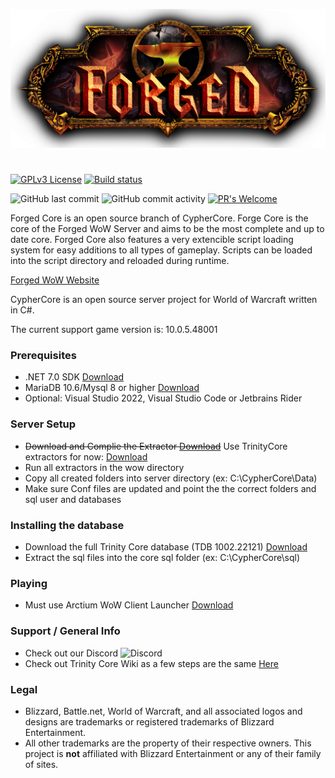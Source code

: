 ![](Forged_Logo.png)
<h1 align="center"> </h1>

[![GPLv3 License](https://img.shields.io/badge/License-GPL%20v3-yellow.svg)](https://opensource.org/licenses/)
[![Build status](https://ci.appveyor.com/api/projects/status/2wgy97jxy0wfl7ly?svg=true)](https://ci.appveyor.com/project/JBurlison/forgedcore)

![GitHub last commit](https://img.shields.io/github/last-commit/ForgedWoW/ForgedCore)
![GitHub commit activity](https://img.shields.io/github/commit-activity/w/ForgedWoW/ForgedCore)
[![PR's Welcome](https://img.shields.io/badge/PRs-welcome-brightgreen.svg?style=flat)](git-client://clone?repo=https%3A%2F%2Fgithub.com%2FForgedWoW%2FForgedCore) 

Forged Core is an open source branch of CypherCore.
Forge Core is the core of the Forged WoW Server and aims to be the most complete and up to date core.
Forged Core also features a very extencible script loading system for easy additions to all types of gameplay. Scripts can be loaded into the script directory and reloaded during runtime.

[Forged WoW Website](http://forgedwow.gg/)

CypherCore is an open source server project for World of Warcraft written in C#.

The current support game version is: 10.0.5.48001

### Prerequisites
* .NET 7.0 SDK [Download](https://dotnet.microsoft.com/en-us/download/dotnet/7.0)
* MariaDB 10.6/Mysql 8 or higher [Download](https://mariadb.org/download/)
* Optional: Visual Studio 2022, Visual Studio Code or Jetbrains Rider

### Server Setup
* ~~Download and Complie the Extractor [Download](https://github.com/CypherCore/Tools)~~ Use TrinityCore extractors for now: [Download](https://ci.appveyor.com/project/DDuarte/trinitycore/branch/master/artifacts)
* Run all extractors in the wow directory
* Copy all created folders into server directory (ex: C:\CypherCore\Data)
* Make sure Conf files are updated and point the the correct folders and sql user and databases

### Installing the database
* Download the full Trinity Core database (TDB 1002.22121) [Download](https://github.com/TrinityCore/TrinityCore/releases)
* Extract the sql files into the core sql folder (ex: C:\CypherCore\sql)

### Playing
* Must use Arctium WoW Client Launcher [Download](https://arctium.io/wow)

### Support / General Info
* Check out our Discord ![Discord](https://img.shields.io/discord/920073768162963477)
* Check out Trinity Core Wiki as a few steps are the same [Here](https://trinitycore.atlassian.net/wiki/spaces/tc/pages/2130077/Installation+Guide)

### Legal
* Blizzard, Battle.net, World of Warcraft, and all associated logos and designs are trademarks or registered trademarks of Blizzard Entertainment.
* All other trademarks are the property of their respective owners. This project is **not** affiliated with Blizzard Entertainment or any of their family of sites.

